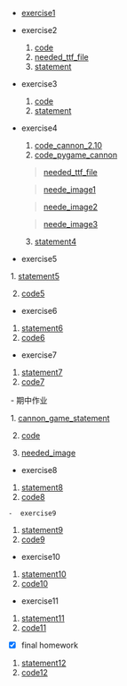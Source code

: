 - [exercise1](http://note.youdao.com/noteshare?id=d646ac76110cb7822ec38c5de546f585)

- exercise2
  1. [code](http://note.youdao.com/noteshare?id=b6a0a9f72b0bcdd47093e7019ac3eeed)
  2. [needed_ttf_file](http://note.youdao.com/noteshare?id=f13512a21e33ae3c4d3d4e533c77bf60)
  3. [statement](http://note.youdao.com/noteshare?id=f3becf6ac3f1f32e34a00c56cacf3965)
  
- exercise3
  1. [code](http://note.youdao.com/noteshare?id=a0198e895ad1648c3e8dadb5dd580633)
  2. [statement](http://note.youdao.com/noteshare?id=861655305cc0bb6b2ce1a3d88b85cd2c)
  
- exercise4
  1. [code_cannon_2.10](http://note.youdao.com/noteshare?id=6e78e2fab1f3681f633cb8cdcc25f957)
  2. [code_pygame_cannon](http://note.youdao.com/noteshare?id=3a0c2fdb4a056906acdc5948150c4768)
  > [needed_ttf_file](http://note.youdao.com/noteshare?id=f13512a21e33ae3c4d3d4e533c77bf60)
  
  > [neede_image1](http://note.youdao.com/noteshare?id=5eedae52d7115f47012b136f4adde3cd)
  
  > [neede_image2](http://note.youdao.com/noteshare?id=fc4438e8c309bd3db18dad479faff586)
  
  > [neede_image3](http://note.youdao.com/noteshare?id=dfc700f510ed5f8e26fec26ab5fcaf34)
  
  3. [statement4](http://note.youdao.com/noteshare?id=67677357e96c378149cbc4fd3eb262bc)

- exercise5

  1. [statement5](http://note.youdao.com/noteshare?id=1e4ee6f81aa565bca8c0d931bb8ee990)
  
  2. [code5](http://note.youdao.com/noteshare?id=061da04030fe1e2a1a265010a98417b8)
  
 -  exercise6
 
  1. [statement6](http://note.youdao.com/noteshare?id=ed6ecb544b782e2842f0b3f3def3eeb4)
  2. [code6](http://note.youdao.com/noteshare?id=6b3f5907bbaa6b6dab29f38dcde24070)
  
  -  exercise7
 
  1. [statement7](http://note.youdao.com/noteshare?id=77e12c088c159f1be7b22604a004edb1)
  2. [code7](http://note.youdao.com/noteshare?id=84dbde6194405b5d839cf5c2354f889e)
  
  - 期中作业
 
  1. [cannon_game_statement](http://note.youdao.com/noteshare?id=e7007e65fb9c0ae8102e940c4bc01f8f)
  
  2. [code](http://note.youdao.com/noteshare?id=3bf69e809dc4ee5d4e03a3fb2952f295)
  
  3. [needed_image](http://note.youdao.com/noteshare?id=df6c4834c5caad10fbf61772b1575f61)
  
  - exercise8
 
  1. [statement8](http://note.youdao.com/noteshare?id=ba897a228df07cd85c89a00d4aa7c408)
  2. [code8](http://note.youdao.com/noteshare?id=4575422046aeebd6b07ff385e0868eaa)
  
    -  exercise9
 
  1. [statement9](http://www.jianshu.com/p/d18570b373a0)
  2. [code9](http://note.youdao.com/noteshare?id=c8b8478163b1d462213264c29d9b9687)
  
   - exercise10
 
  1. [statement10](http://note.youdao.com/noteshare?id=55a41d3983ba03010666a0f5cfd6136a)
  2. [code10](http://note.youdao.com/noteshare?id=db2667557aa644e7de788e32d6a61ed2)
  
  - exercise11
 
  1. [statement11](http://note.youdao.com/noteshare?id=c5c20a2287aa0811da954773ca70dc50)
  2. [code11](http://note.youdao.com/noteshare?id=48a1e58352aabc4e5dbb72b75be20f11)
  
  - [x] final homework
 
  1. [statement12](http://note.youdao.com/noteshare?id=5da4830bc4ffc26b284e0f0a02ecb413)
  2. [code12](http://note.youdao.com/noteshare?id=33d91179be9f86f064b2bd6119416662)

